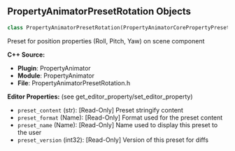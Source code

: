 ## PropertyAnimatorPresetRotation Objects

```python
class PropertyAnimatorPresetRotation(PropertyAnimatorCorePropertyPreset)
```

Preset for position properties (Roll, Pitch, Yaw) on scene component

**C++ Source:**

- **Plugin**: PropertyAnimator
- **Module**: PropertyAnimator
- **File**: PropertyAnimatorPresetRotation.h

**Editor Properties:** (see get_editor_property/set_editor_property)

- ``preset_content`` (str):  [Read-Only] Preset stringify content
- ``preset_format`` (Name):  [Read-Only] Format used for the preset content
- ``preset_name`` (Name):  [Read-Only] Name used to display this preset to the user
- ``preset_version`` (int32):  [Read-Only] Version of this preset for diffs

<a id="unreal.PropertyAnimatorPresetScale"></a>